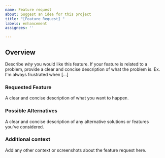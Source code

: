 ```yaml
---
name: Feature request
about: Suggest an idea for this project
title: "[Feature Request] "
labels: enhancement
assignees: ''

---
```


## Overview

Describe *why* you would like this feature.
If your feature is related to a problem, provide a clear and concise description of what the problem is.
Ex. I'm always frustrated when [...]


### Requested Feature

A clear and concise description of what you want to happen.


### Possible Alternatives

A clear and concise description of any alternative solutions or features you've considered.


### Additional context

Add any other context or screenshots about the feature request here.
